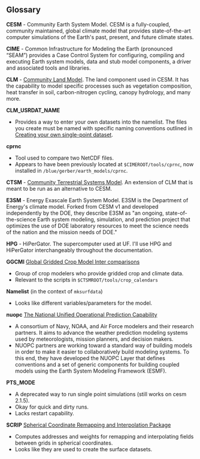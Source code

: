 ## Glossary <a name="glossary"></a>

__CESM__ - Community Earth System Model. CESM is a fully-coupled, community maintained, global climate model that provides state-of-the-art computer simulations of the Earth's past, present, and future climate states.

__CIME__ - Common Infrastructure for Modeling the Earth (pronounced “SEAM”) provides a Case Control System for configuring, compiling and executing Earth system models, data and stub model components, a driver and associated tools and libraries.

__CLM__ - [Community Land Model](https://www.cesm.ucar.edu/models/clm). The land component used in CESM. It has the capability to model specific processes such as vegetation composition, heat transfer in soil, carbon-nitrogen cycling, canopy hydrology, and many more.

__CLM_USRDAT_NAME__

* Provides a way to enter your own datasets into the namelist. The files you create must be named with specific naming conventions outlined in [Creating your own single-point dataset](https://escomp.github.io/ctsm-docs/versions/master/html/users_guide/running-single-points/running-single-point-configurations.html#creating-your-own-singlepoint-dataset).

__cprnc__

* Tool used to compare two NetCDF files.
* Appears to have been previously located at `$CIMEROOT/tools/cprnc`, now installed in `/blue/gerber/earth_models/cprnc`. 

__CTSM__ - [Community Terrestrial Systems Model](https://github.com/ESCOMP/CTSM). An extension of CLM that is meant to be run as an alternative to CESM.

__E3SM__ - Energy Exascale Earth System Model. E3SM is the Department of Energy's climate model. Forked from CESM v1 and developed independently by the DOE, they describe E3SM as "an ongoing, state-of-the-science Earth system modeling, simulation, and prediction project that optimizes the use of DOE laboratory resources to meet the science needs of the nation and the mission needs of DOE."

__HPG__ - HiPerGator. The supercomputer used at UF. I'll use HPG and HiPerGator interchangeably throughout the documentation.

__GGCMI__ [Global Gridded Crop Model Inter comparisons](https://agmip.org/aggrid-ggcmi/)

* Group of crop modelers who provide gridded crop and climate data.
* Relevant to the scripts in `$CTSMROOT/tools/crop_calendars`

__Namelist__ (in the context of `mksurfdata`)

* Looks like different variables/parameters for the model.

__nuopc__ [The National Unified Operational Prediction Capability](https://earthsystemmodeling.org)

*  A consortium of Navy, NOAA, and Air Force modelers and their research partners. It aims to advance the weather prediction modeling systems used by meteorologists, mission planners, and decision makers. 
*  NUOPC partners are working toward a standard way of building models in order to make it easier to collaboratively build modeling systems. To this end, they have developed the NUOPC Layer that defines conventions and a set of generic components for building coupled models using the Earth System Modeling Framework (ESMF).

__PTS_MODE__

* A deprecated way to run single point simulations (still works on cesm 2.1.5).
* Okay for quick and dirty runs.
* Lacks restart capability.

__SCRIP__ [Spherical Coordinate Remapping and Interpolation Package](https://github.com/SCRIP-Project/SCRIP)

* Computes addresses and weights for remapping and interpolating fields between grids in spherical coordinates.
* Looks like they are used to create the surface datasets.
